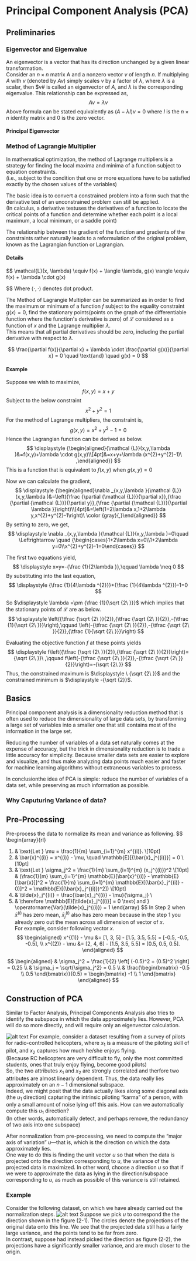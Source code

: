 # Principal Component Analysis (PCA)
## Preliminaries
### Eigenvector and Eigenvalue
An eigenvector is a vector that has its direction unchanged by a given linear transformation.  
Consider an $n{\times }n$ matrix A and a nonzero vector $v$ of length $n$. 
If multiplying $A$ with $v$ (denoted by $A v$) simply scales $v$ by a factor of $\lambda$, where $\lambda$ is a scalar, then $v# is called an eigenvector of $A$, and $\lambda$ is the corresponding eigenvalue. This relationship can be expressed as,
$$
A v =\lambda v
$$
Above formula can be stated equivalently as $\left(A - \lambda I \right)v = 0$
where $I$ is the $n \times n$ identity matrix and $0$ is the zero vector.

#### Principal Eigenvector

### Method of Lagrangie Multiplier
In mathematical optimization, the method of Lagrange multipliers is a strategy for finding the local maxima and minima of a function subject to equation constraints.  
(i.e., subject to the condition that one or more equations have to be satisfied exactly by the chosen values of the variables)

The basic idea is to convert a constrained problem into a form such that the derivative test of an unconstrained problem can still be applied.  
(In calculus, a derivative testuses the derivatives of a function to locate the critical points of a function and determine whether each point is a local maximum, a local minimum, or a saddle point) 

The relationship between the gradient of the function and gradients of the constraints rather naturally leads to a reformulation of the original problem, known as the Lagrangian function or Lagrangian.

#### Details
$$
\mathcal{L}(x, \lambda) \equiv f(x) + \langle \lambda, g(x) \rangle \equiv f(x) + \lambda \cdot g(x)

$$
Where $\langle \cdot, \cdot \rangle$ denotes dot product.  

The Method of Lagrangie Multiplier can be summarized as in order to find the maximum or minimum of a function $f$ subject to the equality constraint $g(x)=0$, find the stationary points(points on the graph of the differentiable function where the function's derivative is zero) of ${\mathcal {L}}$ considered as a function of $x$ and the Lagrange multiplier $\lambda$.  
This means that all partial derivatives should be zero, including the partial derivative with respect to $\lambda$.

$$
\frac{\partial f(x)}{\partial x} + \lambda \cdot \frac{\partial g(x)}{\partial x} = 0 \quad \text{and} \quad g(x) = 0
$$

#### Example
Suppose we wish to maximize, 
$$f(x,y)=x+y$$
Subject to the below constraint 
$$x^{2}+y^{2}=1$$
For the method of Lagrange multipliers, the constraint is, 
$$g(x,y)=x^{2}+y^{2}-1=0$$
Hence the Lagrangian function can be derived as below.
$$
\displaystyle {\begin{aligned}{\mathcal {L}}(x,y,\lambda )&=f(x,y)+\lambda \cdot g(x,y)\\[4pt]&=x+y+\lambda (x^{2}+y^{2}-1)\ ,\end{aligned}}
$$
This is a function that is equivalent to $f(x,y)$ when $g(x,y)=0$

Now we can calculate the gradient,
$$
\displaystyle {\begin{aligned}\nabla _{x,y,\lambda }{\mathcal {L}}(x,y,\lambda )&=\left({\frac {\partial {\mathcal {L}}}{\partial x}},{\frac {\partial {\mathcal {L}}}{\partial y}},{\frac {\partial {\mathcal {L}}}{\partial \lambda }}\right)\\[4pt]&=\left(1+2\lambda x,1+2\lambda y,x^{2}+y^{2}-1\right)\ \color {gray}{,}\end{aligned}}
$$
By setting to zero, we get,
$$
\displaystyle \nabla _{x,y,\lambda }{\mathcal {L}}(x,y,\lambda )=0\quad \Leftrightarrow \quad {\begin{cases}1+2\lambda x=0\\1+2\lambda y=0\\x^{2}+y^{2}-1=0\end{cases}}
$$

The first two equations yield,
$$
\displaystyle x=y=-{\frac {1}{2\lambda }},\qquad \lambda \neq 0
$$
By substituting into the last equation,
$$
\displaystyle {\frac {1}{4\lambda ^{2}}}+{\frac {1}{4\lambda ^{2}}}-1=0
$$

So $\displaystyle \lambda =\pm {\frac {1}{\sqrt {2\ }}}$ which implies that the stationary points of ${\mathcal {L}}$ are as below.
$$
\displaystyle \left({\tfrac {\sqrt {2\ }}{2}},{\tfrac {\sqrt {2\ }}{2}},-{\tfrac {1}{\sqrt {2\ }}}\right),\qquad \left(-{\tfrac {\sqrt {2\ }}{2}},-{\tfrac {\sqrt {2\ }}{2}},{\tfrac {1}{\sqrt {2\ }}}\right)
$$

Evaluating the objective function $f$ at these points yields
$$
\displaystyle f\left({\tfrac {\sqrt {2\ }}{2}},{\tfrac {\sqrt {2\ }}{2}}\right)={\sqrt {2\ }}\ ,\qquad f\left(-{\tfrac {\sqrt {2\ }}{2}},-{\tfrac {\sqrt {2\ }}{2}}\right)=-{\sqrt {2\ }}
$$
Thus, the constrained maximum is $\displaystyle \ {\sqrt {2\ }}$ and the constrained minimum is $\displaystyle -{\sqrt {2}}$.

## Basics
Principal component analysis is a dimensionality reduction method that is often used to reduce the dimensionality of large data sets, by transforming a large set of variables into a smaller one that still contains most of the information in the large set.

Reducing the number of variables of a data set naturally comes at the expense of accuracy, but the trick in dimensionality reduction is to trade a little accuracy for simplicity. Because smaller data sets are easier to explore and visualize, and thus make analyzing data points much easier and faster for machine learning algorithms without extraneous variables to process.

In conclusionthe idea of PCA is simple: reduce the number of variables of a data set, while preserving as much information as possible.

### Why Caputuring Variance of data?

## Pre-Processing
Pre-process the data to normalize its mean and variance as following.
$$
\begin{array}{rl}
1. & \text{Let } \mu = \frac{1}{m} \sum_{i=1}^{m} x^{(i)}. \\[10pt]
2. & \bar{x}^{(i)} = x^{(i)} - \mu, \quad \mathbb{E}[{\bar{x}_j^{(i)}}] = 0 \\[10pt]
3. & \text{Let } \sigma_j^2 = \frac{1}{m} \sum_{i=1}^{m} (x_j^{(i)})^2 \\[10pt]
   & (\frac{1}{m} \sum_{i=1}^{m} \mathbb{E}[\bar{x}^{(i)} - \mathbb{E}[\bar{x}]]^2 = \frac{1}{m} \sum_{i=1}^{m} \mathbb{E}[(\bar{x}_j^{(i)} - 0)]^2 = \mathbb{E}[(\bar{x}_j^{(i)})^2]) \\[10pt]
4. & \tilde{x}_j^{(i)} = \frac{\bar{x}_j^{(i)} - \mu}{\sigma_j} \\
5. & \therefore \mathbb{E}[\tilde{x}_j^{(i)}] = 0 \text{ and } \operatorname{Var}(\tilde{x}_j^{(i)}) = 1
\end{array}
$$
In Step 2 when $\bar{x}^{(i)}$ has zero mean, $\bar{x}_j^{(i)}$ also has zero mean because in the step 1 you already zero out the mean across all dimension of vector of $x$.  
For example, consider following vector $x$.
$$
\begin{aligned}
x^{(1)} - \mu &= [1, 3, 5] - [1.5, 3.5, 5.5] = [-0.5, -0.5, -0.5], \\
x^{(2)} - \mu &= [2, 4, 6] - [1.5, 3.5, 5.5] = [0.5, 0.5, 0.5].
\end{aligned}
$$

$$
\begin{aligned}
& \sigma_j^2 = \frac{1}{2} \left[ (-0.5)^2 + (0.5)^2 \right] = 0.25 \\
& \sigma_j = \sqrt{\sigma_j^2} = 0.5 \\
& \frac{\begin{bmatrix} -0.5 \\ 0.5 \end{bmatrix}}{0.5} = \begin{bmatrix} -1 \\ 1 \end{bmatrix}
\end{aligned}
$$

## Construction of PCA
Similar to Factor Analysis, Principal Components Analysis also tries to identify the subspace in which the data approximately lies. However, PCA will do so more directly, and will require only an eigenvector calculation.  

![alt text](images/blog26_pca_example_graph.png)
For example, consider a dataset resulting from a survey of pilots for radio-controlled helicopters, where $x_1$ is a measure of the piloting skill of pilot, and $x_2$ captures how much he/she enjoys flying.  
(Because RC helicopters are very difficult to fly, only the most committed students, ones that truly enjoy flying, become good pilots)  
So, the two attributes $x_1$ and $x_2$ are strongly correlated and therfore two attributes are almost linearly dependent. Thus, the data really lies approximately on an $n − 1$ dimensional subspace.  
Indeed, we might posit that the data actually likes along some diagonal axis (the $u_1$ direction) capturing the intrinsic piloting “karma” of a person, with only a small amount of noise lying off this axis. How can we automatically compute this $u_1$ direction?  
(In other words, automatically detect, and perhaps remove, the redundancy of two axis into one subspace)

After normalization from pre-processing, we need to compute the “major axis of variation” $u$—that is, which is the direction on which the data approximately lies.  
One way to do this is finding the unit vector $u$ so that when the data is projected onto the direction corresponding to $u$, the variance of the projected data is maximized. In other word, choose a direction $u$ so that if we were to approximate the data as lying in the direction/subspace corresponding to $u$, as much as possible of this variance is still retained.

### Example
Consider the following dataset, on which we have already carried out the normalization steps.
![alt text](images/blog26_pca_construction_example_graph.png)
Suppose we pick $u$ to correspond the the direction shown in the figure (2-1). The circles denote the projections of the original data onto this line. We see that the projected data still has a fairly large variance, and the points tend to be far from zero.  
In contrast, suppose had instead picked the direction as figure (2-2), the projections have a significantly smaller variance, and are much closer to the origin.